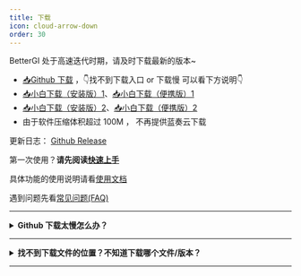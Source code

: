 ```yaml
---
title: 下载
icon: cloud-arrow-down
order: 30
---
```


BetterGI 处于高速迭代时期，请及时下载最新的版本~

* [📥Github 下载](https://github.com/babalae/better-genshin-impact/releases)  ，👇找不到下载入口 or 下载慢 可以看下方说明👇
* [📥小白下载（安装版）1](https://alist.linzefeng.top/d/mega/bgi/BetterGI_Setup_v0.34.1.exe?sign=-NvasvyREMj46v-QtbT9bNfxaTusC0eBzT8OEuOCUFw=:0)、[📥小白下载（便携版）1](https://alist.linzefeng.top/d/mega/bgi/BetterGI_v0.34.1.7z?sign=E_WTRDVv933HRM2OBQc72uBXVmjs8xJSt_OmpgwEzEA=:0) 
* [📥小白下载（安装版）2](https://alist.acheng.net.cn/d/file/BetterGI_Setup_v0.34.1.exe?sign=12RJVRScpXev0orTLisoz_MxaF_lGW_s0Chqd5r3foY=:0)、[📥小白下载（便携版）2](https://alist.acheng.net.cn/d/file/BetterGI_v0.34.1.7z?sign=eYyN9haIz2vDzB-oyP7tqnaGsRXPQwUkyUoYN0ab1_Y=:0) 
* 由于软件压缩体积超过 100M ， 不再提供蓝奏云下载

更新日志： [Github Release](https://github.com/babalae/better-genshin-impact/releases)

第一次使用？**请先阅读[快速上手](/quickstart.html)**

具体功能的使用说明请看[使用文档](/doc.html)

遇到问题先看[常见问题(FAQ)](/faq.html)

---

<details>
<summary><b>Github 下载太慢怎么办？</b></summary>

可以使用下面的公益加速服务：

[https://moeyy.cn/gh-proxy/](https://moeyy.cn/gh-proxy/)

[https://github.abskoop.workers.dev/](https://github.abskoop.workers.dev/)

[https://gitmirror.com/files.html](https://gitmirror.com/files.html)

</details>

---

<details>
<summary><b>找不到下载文件的位置？不知道下载哪个文件/版本？</b></summary>

BetterGI 提供了两个版本，分别是<b>安装版</b>和<b>便携版</b>，两个版本除了打包与安装方式之外，无任何区别。

下载位置在更新日志下方：

![](https://img.alicdn.com/imgextra/i3/2042484851/O1CN01tf0mIZ1lhoHgJXyAU_!!2042484851.png)

* **安装版**的文件名是 `BetterGI_Setup_v版本号.exe`，安装后会自动在开始菜单创建快捷方式。如果你不知道解压缩是什么操作，请使用这个版本。
* **便携版**的文件名是 `BetterGI_v版本号.7z` （老版本是`zip`压缩包），解压并运行 `BetterGI.exe` 即可。

有更高版本号的情况下优先下载更高版本号的 BetterGI！

</details>

---




